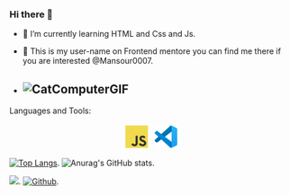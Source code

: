 ### Hi there 👋



- 🌱 I’m currently learning HTML and Css and Js.

- 🌱 This is my user-name on Frontend mentore you can find me there if you are interested @Mansour0007.
- ## ![CatComputerGIF](https://user-images.githubusercontent.com/74330272/155214226-7d5ef0b4-7702-49cc-85ec-449fb4d25d44.gif)
 Languages and Tools:
<p  align="center">

<img src="https://raw.githubusercontent.com/github/explore/80688e429a7d4ef2fca1e82350fe8e3517d3494d/topics/javascript/javascript.png" alt="Javascript" height="40" style="vertical-align:top; margin:4px">
<img src="https://raw.githubusercontent.com/github/explore/80688e429a7d4ef2fca1e82350fe8e3517d3494d/topics/visual-studio-code/visual-studio-code.png" alt="VS Code" height="40" style="vertical-align:top; margin:4px">
</p>

[![Top Langs](https://github-readme-stats.vercel.app/api/top-langs/?username=Mansour0007)](https://github.com/Mansour0007/github-readme-stats).
![Anurag's GitHub stats](https://github-readme-stats.vercel.app/api?username=Mansour0007&show_icons=true&theme=radical).



![](https://visitor-badge.laobi.icu/badge?page_id=Mansour0007.Mansour0007).
[![Github](https://img.shields.io/github/followers/Mansour0007?label=Follow&style=social)](https://github.com/Mansour0007).
